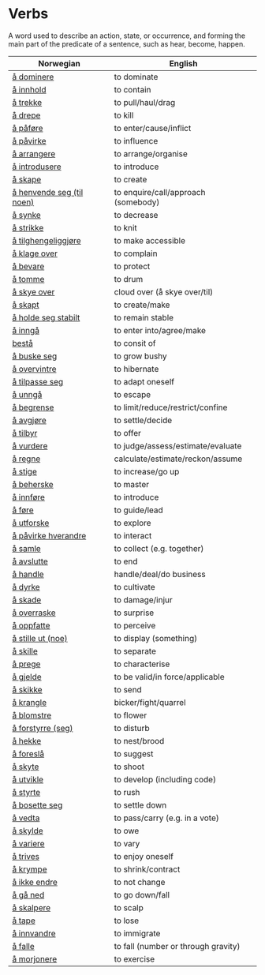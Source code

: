 # Verbs

A word used to describe an action, state, or occurrence, and forming the main part of the predicate of a sentence, such as hear, become, happen.

| Norwegian | English |
| --- | --- |
| [å dominere](https://www.ordnett.no/search?language=no&phrase=å%20dominere) | to dominate |
| [å innhold](https://www.ordnett.no/search?language=no&phrase=å%20innhold) | to contain |
| [å trekke](https://www.ordnett.no/search?language=no&phrase=å%20trekke) | to pull/haul/drag |
| [å drepe](https://www.ordnett.no/search?language=no&phrase=å%20drepe) | to kill |
| [å påføre](https://www.ordnett.no/search?language=no&phrase=å%20påføre) | to enter/cause/inflict |
| [å påvirke](https://www.ordnett.no/search?language=no&phrase=å%20påvirke) | to influence |
| [å arrangere](https://www.ordnett.no/search?language=no&phrase=å%20arrangere) | to arrange/organise |
| [å introdusere](https://www.ordnett.no/search?language=no&phrase=å%20introdusere) | to introduce |
| [å skape](https://www.ordnett.no/search?language=no&phrase=å%20skape) | to create |
| [å henvende seg (til noen)](https://www.ordnett.no/search?language=no&phrase=å%20henvende%20seg%20(til%20noen)) | to enquire/call/approach (somebody) |
| [å synke](https://www.ordnett.no/search?language=no&phrase=å%20synke) | to decrease |
| [å strikke](https://www.ordnett.no/search?language=no&phrase=å%20strikke) | to knit |
| [å tilghengeliggjøre](https://www.ordnett.no/search?language=no&phrase=å%20tilghengeliggjøre) | to make accessible |
| [å klage over](https://www.ordnett.no/search?language=no&phrase=å%20klage%20over) | to complain |
| [å bevare](https://www.ordnett.no/search?language=no&phrase=å%20bevare) | to protect |
| [å tomme](https://www.ordnett.no/search?language=no&phrase=å%20tomme) | to drum |
| [å skye over](https://www.ordnett.no/search?language=no&phrase=å%20skye%20over) | cloud over (å skye over/til) |
| [å skapt](https://www.ordnett.no/search?language=no&phrase=å%20skapt) | to create/make |
| [å holde seg stabilt](https://www.ordnett.no/search?language=no&phrase=å%20holde%20seg%20stabilt) | to remain stable |
| [å inngå](https://www.ordnett.no/search?language=no&phrase=å%20inngå) | to enter into/agree/make |
| [bestå](https://www.ordnett.no/search?language=no&phrase=bestå) | to consit of |
| [å buske seg](https://www.ordnett.no/search?language=no&phrase=å%20buske%20seg) | to grow bushy |
| [å overvintre](https://www.ordnett.no/search?language=no&phrase=å%20overvintre) | to hibernate |
| [å tilpasse seg](https://www.ordnett.no/search?language=no&phrase=å%20tilpasse%20seg) | to adapt oneself |
| [å unngå](https://www.ordnett.no/search?language=no&phrase=å%20unngå) | to escape |
| [å begrense](https://www.ordnett.no/search?language=no&phrase=å%20begrense) | to limit/reduce/restrict/confine |
| [å avgjøre](https://www.ordnett.no/search?language=no&phrase=å%20avgjøre) | to settle/decide |
| [å tilbyr](https://www.ordnett.no/search?language=no&phrase=å%20tilbyr) | to offer |
| [å vurdere](https://www.ordnett.no/search?language=no&phrase=å%20vurdere) | to judge/assess/estimate/evaluate |
| [å regne](https://www.ordnett.no/search?language=no&phrase=å%20regne) | calculate/estimate/reckon/assume |
| [å stige](https://www.ordnett.no/search?language=no&phrase=å%20stige) | to increase/go up |
| [å beherske](https://www.ordnett.no/search?language=no&phrase=å%20beherske) | to master |
| [å innføre](https://www.ordnett.no/search?language=no&phrase=å%20innføre) | to introduce |
| [å føre](https://www.ordnett.no/search?language=no&phrase=å%20føre) | to guide/lead |
| [å utforske](https://www.ordnett.no/search?language=no&phrase=å%20utforske) | to explore |
| [å påvirke hverandre](https://www.ordnett.no/search?language=no&phrase=å%20påvirke%20hverandre) | to interact |
| [å samle](https://www.ordnett.no/search?language=no&phrase=å%20samle) | to collect (e.g. together) |
| [å avslutte](https://www.ordnett.no/search?language=no&phrase=å%20avslutte) | to end |
| [å handle](https://www.ordnett.no/search?language=no&phrase=å%20handle) | handle/deal/do business |
| [å dyrke](https://www.ordnett.no/search?language=no&phrase=å%20dyrke) | to cultivate |
| [å skade](https://www.ordnett.no/search?language=no&phrase=å%20skade) | to damage/injur |
| [å overraske](https://www.ordnett.no/search?language=no&phrase=å%20overraske) | to surprise |
| [å oppfatte](https://www.ordnett.no/search?language=no&phrase=å%20oppfatte) | to perceive |
| [å stille ut (noe)](https://www.ordnett.no/search?language=no&phrase=å%20stille%20ut%20(noe)) | to display (something) |
| [å skille](https://www.ordnett.no/search?language=no&phrase=å%20skille) | to separate |
| [å prege](https://www.ordnett.no/search?language=no&phrase=å%20prege) | to characterise |
| [å gjelde](https://www.ordnett.no/search?language=no&phrase=å%20gjelde) | to be valid/in force/applicable |
| [å skikke](https://www.ordnett.no/search?language=no&phrase=å%20skikke) | to send |
| [å krangle](https://www.ordnett.no/search?language=no&phrase=å%20krangle) | bicker/fight/quarrel |
| [å blomstre](https://www.ordnett.no/search?language=no&phrase=å%20blomstre) | to flower |
| [å forstyrre (seg)](https://www.ordnett.no/search?language=no&phrase=å%20forstyrre%20(seg)) | to disturb |
| [å hekke](https://www.ordnett.no/search?language=no&phrase=å%20hekke) | to nest/brood |
| [å foreslå](https://www.ordnett.no/search?language=no&phrase=å%20foreslå) | to suggest |
| [å skyte](https://www.ordnett.no/search?language=no&phrase=å%20skyte) | to shoot |
| [å utvikle](https://www.ordnett.no/search?language=no&phrase=å%20utvikle) | to develop (including code) |
| [å styrte](https://www.ordnett.no/search?language=no&phrase=å%20styrte) | to rush |
| [å bosette seg](https://www.ordnett.no/search?language=no&phrase=å%20bosette%20seg) | to settle down |
| [å vedta](https://www.ordnett.no/search?language=no&phrase=å%20vedta) | to pass/carry (e.g. in a vote) |
| [å skylde](https://www.ordnett.no/search?language=no&phrase=å%20skylde) | to owe |
| [å variere](https://www.ordnett.no/search?language=no&phrase=å%20variere) | to vary |
| [å trives](https://www.ordnett.no/search?language=no&phrase=å%20trives) | to enjoy oneself |
| [å krympe](https://www.ordnett.no/search?language=no&phrase=å%20krympe) | to shrink/contract |
| [å ikke endre](https://www.ordnett.no/search?language=no&phrase=å%20ikke%20endre) | to not change |
| [å gå ned](https://www.ordnett.no/search?language=no&phrase=å%20gå%20ned) | to go down/fall |
| [å skalpere](https://www.ordnett.no/search?language=no&phrase=å%20skalpere) | to scalp |
| [å tape](https://www.ordnett.no/search?language=no&phrase=å%20tape) | to lose |
| [å innvandre](https://www.ordnett.no/search?language=no&phrase=å%20innvandre) | to immigrate |
| [å falle](https://www.ordnett.no/search?language=no&phrase=å%20falle) | to fall (number or through gravity) |
| [å morjonere](https://www.ordnett.no/search?language=no&phrase=å%20morjonere) | to exercise |

